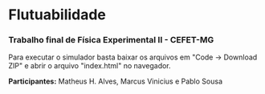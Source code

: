 # Flutuabilidade

<h3>Trabalho final de Física Experimental II - CEFET-MG</h3>

Para executar o simulador basta baixar os arquivos em "Code -> Download ZIP" e abrir o arquivo "index.html" no navegador.

<b>Participantes:</b> Matheus H. Alves, Marcus Vinicius e Pablo Sousa
